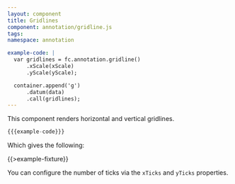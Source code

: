 ```yaml
---
layout: component
title: Gridlines
component: annotation/gridline.js
tags:
namespace: annotation

example-code: |
  var gridlines = fc.annotation.gridline()
      .xScale(xScale)
      .yScale(yScale);

  container.append('g')
      .datum(data)
      .call(gridlines);
---
```


This component renders horizontal and vertical gridlines.

```js
{{{example-code}}}
```

Which gives the following:

{{>example-fixture}}

You can configure the number of ticks via the `xTicks` and `yTicks` properties.



